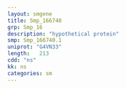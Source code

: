 ```yaml
---
layout: smgene
title: Smp_166740
grp: Smp_16
description: "hypothetical protein"
smp: Smp_166740.1
uniprot: "G4VN33"
length:   213
cdd: "ns"
kk: ns
categories: sm
---
```

